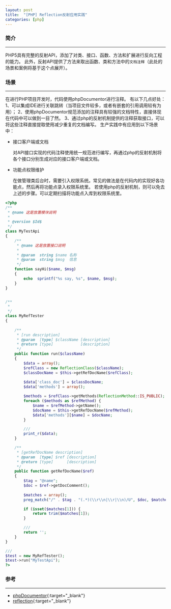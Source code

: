 ```yaml
---
layout: post
title:  "[PHP] Reflection反射应用实践"
categories: [php]
---
```


### 简介
-----------------

PHP5具有完整的反射API，添加了对类、接口、函数、方法和扩展进行反向工程的能力。 
此外，反射API提供了方法来取出函数、类和方法中的`文档注释`（此处的场景和案例将基于这个点展开）。


### 场景
-----------------

在进行PHP项目开发时，代码使用phpDocumentor进行注释。
有以下几点好处：
1、可以集成IDE进行关联跳转（当项目文件较多，或者有嵌套的引用调用较有为用）；
2、使用phpDocumentor规范添加的注释具有较强的文档特性，直接体现在代码中可以做到一目了然。
3、通过php的反射机制提供的注释获取接口，可以将这些注释直接提取使用减少重复的文档编写。
生产实践中有应用到以下场景中：

* 接口客户端或文档
	
	对API接口实现的代码注释使用统一规范进行编写，再通过php的反射机制将各个接口分别生成对应的接口客户端或文档。

* 功能点权限维护

	在做管理类后台时，需要引入权限系统。常见的做法是在代码内的实现好各功能点，然后再将功能点录入权限系统里。
	若使用php的反射机制，则可以免去上述的步骤。可以定期扫描将功能点入库到权限系统里。

```php
<?php
/**
 * @name 这是放置模块说明
 * 
 * @version $Id$
 */
class MyTestApi
{
	/**
	 * @name 这是放置接口说明
	 * 
	 * @param  string $name 名称
	 * @param  string $msg  信息
	 */
	function sayHi($name, $msg)
	{
		echo  sprintf("%s say, %s", $name, $msg);
	}
}


/**
 * 
 */
class MyRefTester
{
	
	/**
	 * [run description]
	 * @param  [type] $className [description]
	 * @return [type]            [description]
	 */
	public function run($className)
	{
		$data = array();
		$refClass = new ReflectionClass($className);
		$classDocName = $this->getRefDocName($refClass);
		
		$data['class_doc'] = $classDocName;
		$data['methods'] = array();

		$methods = $refClass->getMethods(ReflectionMethod::IS_PUBLIC);
		foreach ($methods as $refMethod) {
			$name = $refMethod->getName();
			$docName = $this->getRefDocName($refMethod);
			$data['methods'][$name] = $docName;
		}

		///
		print_r($data);
	}

	/**
	 * [getRefDocName description]
	 * @param  [type] $ref [description]
	 * @return [type]      [description]
	 */
	public function getRefDocName($ref)
	{
		$tag = "@name";
		$doc = $ref->getDocComment();
		
		$matches = array();
		preg_match("/" . $tag . "(.*)(\\r\\n|\\r|\\n)/U", $doc, $matches);

		if (isset($matches[1])) {
			return trim($matches[1]);
		}

		///
		return '';
	}
}

///
$test = new MyRefTester();
$test->run("MyTestApi");
?>
```


### 参考
-----------------

+ [phpDocumentor](https://www.phpdoc.org/docs/latest/index.html){:target="_blank"}
+ [reflection](http://php.net/manual/zh/book.reflection.php){:target="_blank"}
